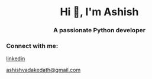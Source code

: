 <h1 align="center">Hi 👋, I'm Ashish</h1>
<h3 align="center">A passionate Python developer</h3>

<h3 align="left">Connect with me:</h3>
<p align="left"><a href="www.linkedin.com/in/ashishvadakedath">linkedin</a></p>
<p align="left"><a href="ashishvadakedath@gmail.com">ashishvadakedath@gmail.com</p>

